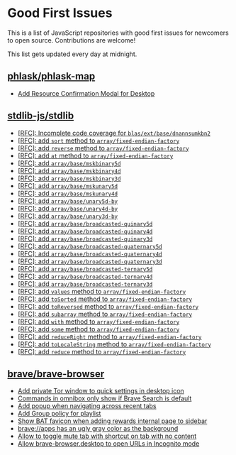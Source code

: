 # Good First Issues

This is a list of JavaScript repositories with good first issues for newcomers to open source. Contributions are welcome!

This list gets updated every day at midnight.

## [phlask/phlask-map](https://github.com/phlask/phlask-map)

- [Add Resource Confirmation Modal for Desktop](https://github.com/phlask/phlask-map/issues/418)

## [stdlib-js/stdlib](https://github.com/stdlib-js/stdlib)

- [[RFC]: Incomplete code coverage for `blas/ext/base/dnannsumkbn2`](https://github.com/stdlib-js/stdlib/issues/3186)
- [[RFC]: add `sort` method to `array/fixed-endian-factory`](https://github.com/stdlib-js/stdlib/issues/3156)
- [[RFC]: add `reverse` method to `array/fixed-endian-factory`](https://github.com/stdlib-js/stdlib/issues/3153)
- [[RFC]: add `at` method to `array/fixed-endian-factory`](https://github.com/stdlib-js/stdlib/issues/3135)
- [[RFC]: add `array/base/mskbinary5d`](https://github.com/stdlib-js/stdlib/issues/3180)
- [[RFC]: add `array/base/mskbinary4d`](https://github.com/stdlib-js/stdlib/issues/3179)
- [[RFC]: add `array/base/mskbinary3d`](https://github.com/stdlib-js/stdlib/issues/3178)
- [[RFC]: add `array/base/mskunary5d`](https://github.com/stdlib-js/stdlib/issues/3177)
- [[RFC]: add `array/base/mskunary4d`](https://github.com/stdlib-js/stdlib/issues/3176)
- [[RFC]: add `array/base/unary5d-by`](https://github.com/stdlib-js/stdlib/issues/3175)
- [[RFC]: add `array/base/unary4d-by`](https://github.com/stdlib-js/stdlib/issues/3174)
- [[RFC]: add `array/base/unary3d-by`](https://github.com/stdlib-js/stdlib/issues/3173)
- [[RFC]: add `array/base/broadcasted-quinary5d`](https://github.com/stdlib-js/stdlib/issues/3172)
- [[RFC]: add `array/base/broadcasted-quinary4d`](https://github.com/stdlib-js/stdlib/issues/3171)
- [[RFC]: add `array/base/broadcasted-quinary3d`](https://github.com/stdlib-js/stdlib/issues/3170)
- [[RFC]: add `array/base/broadcasted-quaternary5d`](https://github.com/stdlib-js/stdlib/issues/3169)
- [[RFC]: add `array/base/broadcasted-quaternary4d`](https://github.com/stdlib-js/stdlib/issues/3168)
- [[RFC]: add `array/base/broadcasted-quaternary3d`](https://github.com/stdlib-js/stdlib/issues/3167)
- [[RFC]: add `array/base/broadcasted-ternary5d`](https://github.com/stdlib-js/stdlib/issues/3166)
- [[RFC]: add `array/base/broadcasted-ternary4d`](https://github.com/stdlib-js/stdlib/issues/3165)
- [[RFC]: add `array/base/broadcasted-ternary3d`](https://github.com/stdlib-js/stdlib/issues/3164)
- [[RFC]: add `values` method to `array/fixed-endian-factory`](https://github.com/stdlib-js/stdlib/issues/3161)
- [[RFC]: add `toSorted` method to `array/fixed-endian-factory`](https://github.com/stdlib-js/stdlib/issues/3160)
- [[RFC]: add `toReversed` method to `array/fixed-endian-factory`](https://github.com/stdlib-js/stdlib/issues/3159)
- [[RFC]: add `subarray` method to `array/fixed-endian-factory`](https://github.com/stdlib-js/stdlib/issues/3157)
- [[RFC]: add `with` method to `array/fixed-endian-factory`](https://github.com/stdlib-js/stdlib/issues/3162)
- [[RFC]: add `some` method to `array/fixed-endian-factory`](https://github.com/stdlib-js/stdlib/issues/3155)
- [[RFC]: add `reduceRight` method to `array/fixed-endian-factory`](https://github.com/stdlib-js/stdlib/issues/3152)
- [[RFC]: add `toLocaleString` method to `array/fixed-endian-factory`](https://github.com/stdlib-js/stdlib/issues/3158)
- [[RFC]: add `reduce` method to `array/fixed-endian-factory`](https://github.com/stdlib-js/stdlib/issues/3151)

## [brave/brave-browser](https://github.com/brave/brave-browser)

- [Add private Tor window to quick settings in desktop icon](https://github.com/brave/brave-browser/issues/41606)
- [Commands in omnibox only show if Brave Search is default](https://github.com/brave/brave-browser/issues/38793)
- [Add popup when navigating across recent tabs](https://github.com/brave/brave-browser/issues/38700)
- [Add Group policy for playlist](https://github.com/brave/brave-browser/issues/41428)
- [Show BAT favicon when adding rewards internal page to sidebar](https://github.com/brave/brave-browser/issues/41617)
- [brave://apps has an ugly gray color as the background](https://github.com/brave/brave-browser/issues/25736)
- [Allow to toggle mute tab with shortcut on tab with no content](https://github.com/brave/brave-browser/issues/40016)
- [Allow brave-browser.desktop to open URLs in Incognito mode](https://github.com/brave/brave-browser/issues/41667)

